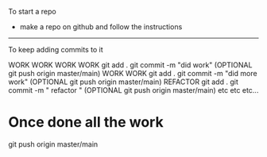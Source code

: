 To start a repo

- make a repo on github and follow the instructions
----------------

To keep adding commits to it

WORK WORK WORK WORK
git add .
git commit -m "did work"
(OPTIONAL git push origin master/main)
WORK WORK
git add .
git commit -m "did more work"
(OPTIONAL git push origin master/main)
REFACTOR
git add .
git commit -m " refactor "
(OPTIONAL git push origin master/main)
etc etc etc...
# Once done all the work 
git push origin master/main